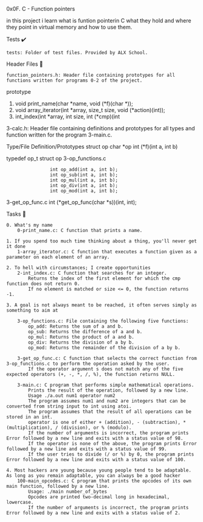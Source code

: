 0x0F. C - Function pointers

in this project i learn what is funtion pointerin C what they hold and where they point in virtual memory and how to use them.

Tests ✔️

    tests: Folder of test files. Provided by ALX School.

Header Files 📁

    function_pointers.h: Header file containing prototypes for all functions written for programs 0-2 of the project.

prototype

1. void print_name(char *name, void (*f)(char *));
2. void array_iterator(int *array, size_t size, void (*action)(int));
3.  int_index(int *array, int size, int (*cmp)(int

3-calc.h: Header file containing definitions and prototypes for all types and function written for the program 3-main.c.

Type/File 	Definition/Prototypes
struct op 	 char *op
                 int (*f)(int a, int b)

typedef op_t 	          struct op
3-op_functions.c 	

                    int op_add(int a, int b);
                    int op_sub(int a, int b);
                    int op_mul(int a, int b);
                    int op_div(int a, int b);
                    int op_mod(int a, int b);

3-get_op_func.c     int (*get_op_func(char *s))(int, int);

Tasks 📃

    0. What's my name
        0-print_name.c: C function that prints a name.

    1. If you spend too much time thinking about a thing, you'll never get it done
        1-array_iterator.c: C function that executes a function given as a parameter on each element of an array.

    2. To hell with circumstances; I create opportunities
        2-int_index.c: C function that searches for an integer.
            Returns the index of the first element for which the cmp function does not return 0.
            If no element is matched or size <= 0, the function returns -1.

    3. A goal is not always meant to be reached, it often serves simply as something to aim at

        3-op_functions.c: File containing the following five functions:
            op_add: Returns the sum of a and b.
            op_sub: Returns the difference of a and b.
            op_mul: Returns the product of a and b.
            op_div: Returns the division of a by b.
            op_mod: Returns the remainder of the division of a by b.

        3-get_op_func.c: C function that selects the correct function from 3-op_functions.c to perform the operation asked by the user.
            If the operator argument s does not match any of the five expected operators (+, -, *, /, %), the function returns NULL.

        3-main.c: C program that performs simple mathematical operations.
            Prints the result of the operation, followed by a new line.
            Usage ./a.out num1 operator num2
            The program assumes num1 and num2 are integers that can be converted from string input to int using atoi.
            The program assumes that the result of all operations can be stored in an int.
            operator is one of either + (addition), - (subtraction), * (multiplication), / (division), or % (modulo).
            If the number of arguments is incorrect, the program prints Error followed by a new line and exits with a status value of 98.
            If the operator is none of the above, the program prints Error followed by a new line and exits with a status value of 99.
            If the user tries to divide (/ or %) by 0, the program prints Error followed by a new line and exits with a status value of 100.

    4. Most hackers are young because young people tend to be adaptable. As long as you remain adaptable, you can always be a good hacker
        100-main_opcodes.c: C program that prints the opcodes of its own main function, followed by a new line.
            Usage: ./main number_of_bytes
            Opcodes are printed two-decimal long in hexadecimal, lowercase.
            If the number of arguments is incorrect, the program prints Error followed by a new line and exits with a status value of 2.
